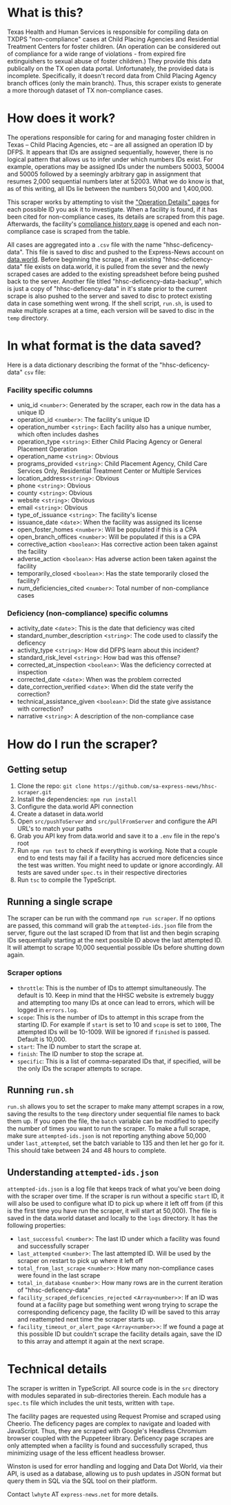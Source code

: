 # What is this?

Texas Health and Human Services is responsible for compiling data on TXDPS "non-compliance" cases at Child Placing Agencies and Residential Treatment Centers for foster children. (An operation can be considered out of compliance for a wide range of violations - from expired fire extinguishers to sexual abuse of foster children.) They provide this data publically on the TX open data portal. Unfortunately, the provided data is incomplete. Specifically, it doesn't record data from Child Placing Agency branch offices (only the main branch). Thus, this scraper exists to generate a more thorough dataset of TX non-compliance cases.

# How does it work?

The operations responsible for caring for and managing foster children in Texas – Child Placing Agencies, etc – are all assigned an operation ID by DFPS. It appears that IDs are assigned sequentially, however, there is no logical pattern that allows us to infer under which numbers IDs exist. For example, operations may be assigned IDs under the numbers 50003, 50004 and 50005 followed by a seemingly arbitrary gap in assignment that resumes 2,000 sequential numbers later at 52003. What we do know is that, as of this writing, all IDs lie between the numbers 50,000 and 1,400,000.

This scraper works by attempting to visit the ["Operation Details" pages](http://www.dfps.state.tx.us/Child_Care/Search_Texas_Child_Care/ppFacilityDetails.asp?ptype=RC&fid=294151) for each possible ID you ask it to investigate. When a facility is found, if it has been cited for non-compliance cases, its details are scraped from this page. Afterwards, the facility's [compliance history page](http://www.dfps.state.tx.us/Child_Care/Search_Texas_Child_Care/CCLNET/Source/Provider/ppComplianceHistory.aspx?fid=294151&tab=2) is opened and each non-compliance case is scraped from the table.

All cases are aggregated into a `.csv` file with the name "hhsc-deficency-data". This file is saved to disc and pushed to the Express-News account on [data.world](https://data.world/). Before beginning the scrape, if an existing "hhsc-deficency-data" file exists on data.world, it is pulled from the sever and the newly scraped cases are added to the existing spreadsheet before being pushed back to the server. Another file titled "hhsc-deficency-data-backup", which is just a copy of "hhsc-deficency-data" in it's state prior to the current scrape is also pushed to the server and saved to disc to protect existing data in case something went wrong. If the shell script, `run.sh`, is used to make multiple scrapes at a time, each version will be saved to disc in the `temp` directory.

# In what format is the data saved?

Here is a data dictionary describing the format of the "hhsc-deficency-data" `csv` file:

### Facility specific columns

 - uniq_id <`number`>: Generated by the scraper, each row in the data has a unique ID
 - operation_id <`number`>: The facility's unique ID
 - operation_number <`string>`: Each facility also has a unique number, which often includes dashes
 - operation_type <`string`>: Either Child Placing Agency or General Placement Operation
 - operation_name <`string`>: Obvious
 - programs_provided <`string`>: Child Placement Agency, Child Care Services Only, Residential Treatment Center or Multiple Services
 - location_address<`string`>: Obvious
 - phone <`string`>: Obvious
 - county <`string`>: Obvious
 - website <`string`>: Obvious
 - email <`string`>: Obvious
 - type_of_issuance <`string`>: The facility's license
 - issuance_date <`date`>: When the facility was assigned its license
 - open_foster_homes <`number`>: Will be populated if this is a CPA
 - open_branch_offices <`number`>: Will be populated if this is a CPA
 - corrective_action <`boolean`>: Has corrective action been taken against the facility
 - adverse_action <`boolean`>: Has adverse action been taken against the facility
 - temporarily_closed <`boolean`>: Has the state temporarily closed the facility?
 - num_deficiencies_cited <`number`>: Total number of non-compliance cases

### Deficiency (non-compliance) specific columns

 - activity_date <`date`>: This is the date that deficiency was cited
 - standard_number_description <`string`>: The code used to classify the deficency
 - activity_type <`string`>: How did DFPS learn about this incident?
 - standard_risk_level <`string`>: How bad was this offense?
 - corrected_at_inspection <`boolean`>: Was the deficiency corrected at inspection
 - corrected_date <`date`>: When was the problem corrected
 - date_correction_verified <`date`>: When did the state verify the correction?
 - technical_assistance_given <`boolean`>: Did the state give assistance with correction?
 - narrative <`string`>: A description of the non-compliance case

# How do I run the scraper?

## Getting setup

 1. Clone the repo: `git clone https://github.com/sa-express-news/hhsc-scraper.git`
 2. Install the dependencies: `npm run install`
 3. Configure the data.world API connection
   1. Create a dataset in data.world
   2. Open `src/pushToServer` and `src/pullFromServer` and configure the API URL's to match your paths
   3. Grab you API key from data.world and save it to a `.env` file in the repo's root
 4. Run `npm run test` to check if everything is working. Note that a couple end to end tests may fail if a facility has accrued more deficencies since the test was written. You might need to update or ignore accordingly. All tests are saved under `spec.ts` in their respective directories
 5. Run `tsc` to compile the TypeScript.

## Running a single scrape

The scraper can be run with the command `npm run scraper`. If no options are passed, this command will grab the `attempted-ids.json` file from the server, figure out the last scraped ID from that list and then begin scraping IDs sequentially starting at the next possible ID above the last attempted ID. It will attempt to scrape 10,000 sequential possible IDs before shutting down again.

### Scraper options

 - `throttle`: This is the number of IDs to attempt simultaneously. The default is 10. Keep in mind that the HHSC website is extremely buggy and attempting too many IDs at once can lead to errors, which will be logged in `errors.log`.
 - `scope`: This is the number of IDs to attempt in this scrape from the starting ID. For example if `start` is set to 10 and `scope` is set to `1000`, The attempted IDs will be 10-1009. Will be ignored if `finished` is passed. Default is 10,000.
 - `start`: The ID number to start the scrape at.
 - `finish`: The ID number to stop the scrape at.
 - `specific`: This is a list of comma-separated IDs that, if specified, will be the only IDs the scraper attempts to scrape.

## Running `run.sh`

`run.sh` allows you to set the scraper to make many attempt scrapes in a row, saving the results to the `temp` directory under sequential file names to back them up. If you open the file, the `batch` variable can be modified to specify the number of times you want to run the scraper. To make a full scrape, make sure `attempted-ids.json` is not reporting anything above 50,000 under `last_attempted`, set the batch variable to 135 and then let her go for it. This should take between 24 and 48 hours to complete.

## Understanding `attempted-ids.json`

`attempted-ids.json` is a log file that keeps track of what you've been doing with the scraper over time. If the scraper is run without a specific `start` ID, it will also be used to configure what ID to pick up where it left off from (if this is the first time you have run the scraper, it will start at 50,000). The file is saved in the data.world dataset and locally to the `logs` directory. It has the following properties:

 - `last_successful` <`number`>: The last ID under which a facility was found and successfully scraper
 - `last_attempted` <`number`>: The last attempted ID. Will be used by the scraper on restart to pick up where it left off
 - `total_from_last_scrape` <`number`>: How many non-compliance cases were found in the last scrape
 - `total_in_database` <`number`>: How many rows are in the current iteration of "hhsc-deficency-data"
 - `facility_scraped_deficencies_rejected` <`Array<number>`>: If an ID was found at a facility page but something went wrong trying to scrape the corresponding deficency page, the facility ID will be saved to this array and reattempted next time the scraper starts up.
 - `facility_timeout_or_alert_page` <`Array<number>`>: If we found a page at this possible ID but couldn't scrape the facility details again, save the ID to this array and attempt it again at the next scrape.

# Technical details

The scraper is written in TypeScript. All source code is in the `src` directory with modules separated in sub-directories therein. Each module has a `spec.ts` file which includes the unit tests, written with `tape`.

The facility pages are requested using Request Promise and scraped using Cheerio. The deficency pages are complex to navigate and loaded with JavaScript. Thus, they are scraped with Google's Headless Chromium browser coupled with the Puppeteer library. Deficency page scrapes are only attempted when a facility is found and successfully scraped, thus minimizing usage of the less efficent headless browser.

Winston is used for error handling and logging and Data Dot World, via their API, is used as a database, allowing us to push updates in JSON format but query them in SQL via the SQL tool on their platform.

Contact `lwhyte` AT `express-news.net` for more details.
